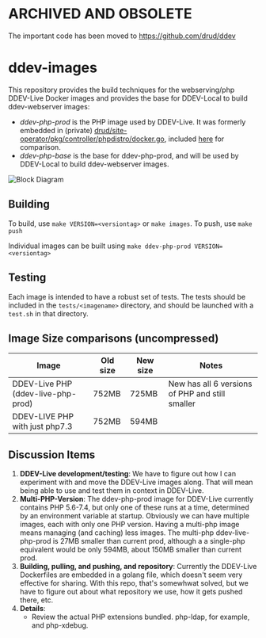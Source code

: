 # ARCHIVED AND OBSOLETE

The important code has been moved to https://github.com/drud/ddev

# ddev-images

This repository provides the build techniques for the webserving/php DDEV-Live Docker images and provides the base for DDEV-Local to build ddev-webserver images:

* *ddev-php-prod* is the PHP image used by DDEV-Live. It was formerly embedded in (private) [drud/site-operator/pkg/controller/phpdistro/docker.go](https://github.com/drud/site-operator/blob/master/pkg/controller/phpdistro/docker.go), included [here](obsolete/php-dockerfile.txt) for comparison.
* *ddev-php-base* is the base for ddev-php-prod, and will be used by DDEV-Local to build ddev-webserver images.

![Block Diagram](docs-pics/ddev-images-block-diagram.png)

## Building

To build, use `make VERSION=<versiontag>` or `make images`. To push, use `make push`

Individual images can be built using `make ddev-php-prod VERSION=<versiontag>`

## Testing

Each image is intended to have a robust set of tests. The tests should be included in the `tests/<imagename>` directory, and should be launched with a `test.sh` in that directory. 

## Image Size comparisons (uncompressed)

| Image           | Old size | New size | Notes                                           |
|-----------------|----------|----------|-------------------------------------------------|
| DDEV-Live PHP (ddev-live-php-prod)  | 752MB    | 725MB    | New has all 6 versions of PHP and still smaller |
| DDEV-LIVE PHP with just php7.3 | 752MB | 594MB |


## Discussion Items

1. **DDEV-Live development/testing**: We have to figure out how I can experiment with and move the DDEV-Live images along. That will mean being able to use and test them in context in DDEV-Live.
2. **Multi-PHP-Version**: The ddev-php-prod image for DDEV-Live currently contains PHP 5.6-7.4, but only one of these runs at a time, determined by an environment variable at startup. Obviously we can have multiple images, each with only one PHP version. Having a multi-php image means managing (and caching) less images. The multi-php ddev-live-php-prod is 27MB smaller than current prod, although a a single-php equivalent would be only 594MB, about 150MB smaller than current prod. 
3. **Building, pulling, and pushing, and repository**: Currently the DDEV-Live Dockerfiles are embedded in a golang file, which doesn't seem very effective for sharing. With this repo, that's somewhwat solved, but we have to figure out about what repository we use, how it gets pushed there, etc.
4. **Details**: 
    * Review the actual PHP extensions bundled. php-ldap, for example, and php-xdebug.
